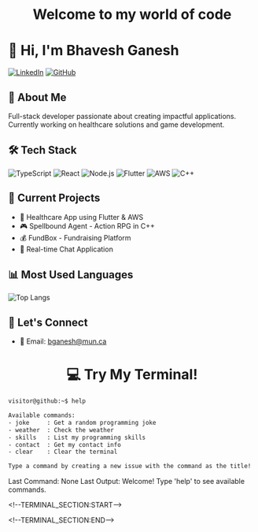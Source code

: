 <h1 align="center">Welcome to my world of code</h1>

# 👋 Hi, I'm Bhavesh Ganesh

[![LinkedIn](https://img.shields.io/badge/LinkedIn-0077B5?style=for-the-badge&logo=linkedin&logoColor=white)](https://linkedin.com/in/bganeshIN)
[![GitHub](https://img.shields.io/badge/GitHub-100000?style=for-the-badge&logo=github&logoColor=white)](https://github.com/bganesh28)

## 🚀 About Me
Full-stack developer passionate about creating impactful applications. Currently working on healthcare solutions and game development.

## 🛠 Tech Stack
![TypeScript](https://img.shields.io/badge/TypeScript-007ACC?style=for-the-badge&logo=typescript&logoColor=white)
![React](https://img.shields.io/badge/React-20232A?style=for-the-badge&logo=react&logoColor=61DAFB)
![Node.js](https://img.shields.io/badge/Node.js-339933?style=for-the-badge&logo=nodedotjs&logoColor=white)
![Flutter](https://img.shields.io/badge/Flutter-02569B?style=for-the-badge&logo=flutter&logoColor=white)
![AWS](https://img.shields.io/badge/AWS-232F3E?style=for-the-badge&logo=amazon-aws&logoColor=white)
![C++](https://img.shields.io/badge/C++-00599C?style=for-the-badge&logo=cplusplus&logoColor=white)

## 🔭 Current Projects
- 🏥 Healthcare App using Flutter & AWS
- 🎮 Spellbound Agent - Action RPG in C++
- 💰 FundBox - Fundraising Platform
- 💬 Real-time Chat Application

## 📊 Most Used Languages
![Top Langs](https://github-readme-stats.vercel.app/api/top-langs/?username=bganesh28&layout=compact&theme=dark)

## 🤝 Let's Connect
- 📧 Email: bganesh@mun.ca

<h1 align="center">💻 Try My Terminal!</h1>

```bash
visitor@github:~$ help

Available commands:
- joke     : Get a random programming joke
- weather  : Check the weather
- skills   : List my programming skills
- contact  : Get my contact info
- clear    : Clear the terminal

Type a command by creating a new issue with the command as the title!
```

Last Command: None
Last Output: Welcome! Type 'help' to see available commands.

\<!--TERMINAL_SECTION:START-->
<!-- This section will be automatically updated by GitHub Actions -->
\<!--TERMINAL_SECTION:END-->

